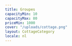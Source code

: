 ```yaml
---
title: Groupes
capacityMin: 10
capacityMax: 80
priceMin: 1000
cover: "/uploads/cottage.png"
layout: CottageCategory
locale: nl
---
```

